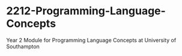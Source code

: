 # 2212-Programming-Language-Concepts
Year 2 Module for Programming Language Concepts at University of Southampton
